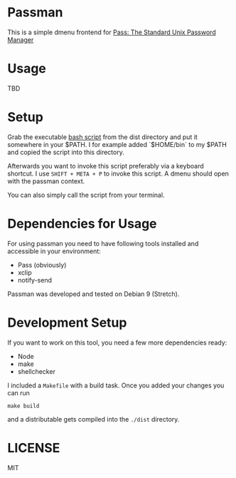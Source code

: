 # Passman
This is a simple dmenu frontend for [Pass: The Standard Unix Password Manager](https://www.passwordstore.org/)

# Usage
TBD

# Setup
Grab the executable [bash script](https://github.com/TheAmazingPT/passman/blob/master/dist/passman)
from the dist directory and put it somewhere in your $PATH.
I for example added `$HOME/bin` to my $PATH and copied the script into this directory.

Afterwards you want to invoke this script preferably via a keyboard shortcut.
I use `SHIFT + META + P` to invoke this script. A dmenu should open with the passman context.

You can also simply call the script from your terminal.

# Dependencies for Usage
For using passman you need to have following tools installed and accessible in your environment:

- Pass (obviously)
- xclip
- notify-send

Passman was developed and tested on Debian 9 (Stretch).

# Development Setup
If you want to work on this tool, you need a few more dependencies ready:

- Node
- make
- shellchecker

I included a `Makefile` with a build task. Once you added your changes you can run
```
make build
```
and a distributable gets compiled into the `./dist` directory.

# LICENSE
MIT
